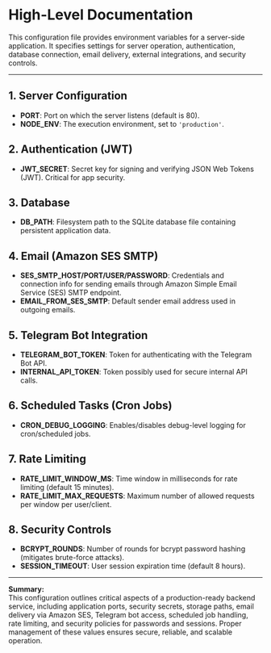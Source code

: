 # High-Level Documentation

This configuration file provides environment variables for a server-side application. It specifies settings for server operation, authentication, database connection, email delivery, external integrations, and security controls.

---

## 1. **Server Configuration**
- **PORT**: Port on which the server listens (default is 80).
- **NODE_ENV**: The execution environment, set to `'production'`.

## 2. **Authentication (JWT)**
- **JWT_SECRET**: Secret key for signing and verifying JSON Web Tokens (JWT). Critical for app security.

## 3. **Database**
- **DB_PATH**: Filesystem path to the SQLite database file containing persistent application data.

## 4. **Email (Amazon SES SMTP)**
- **SES_SMTP_HOST/PORT/USER/PASSWORD**: Credentials and connection info for sending emails through Amazon Simple Email Service (SES) SMTP endpoint.
- **EMAIL_FROM_SES_SMTP**: Default sender email address used in outgoing emails.

## 5. **Telegram Bot Integration**
- **TELEGRAM_BOT_TOKEN**: Token for authenticating with the Telegram Bot API.
- **INTERNAL_API_TOKEN**: Token possibly used for secure internal API calls.

## 6. **Scheduled Tasks (Cron Jobs)**
- **CRON_DEBUG_LOGGING**: Enables/disables debug-level logging for cron/scheduled jobs.

## 7. **Rate Limiting**
- **RATE_LIMIT_WINDOW_MS**: Time window in milliseconds for rate limiting (default 15 minutes).
- **RATE_LIMIT_MAX_REQUESTS**: Maximum number of allowed requests per window per user/client.

## 8. **Security Controls**
- **BCRYPT_ROUNDS**: Number of rounds for bcrypt password hashing (mitigates brute-force attacks).
- **SESSION_TIMEOUT**: User session expiration time (default 8 hours).

---

**Summary:**  
This configuration outlines critical aspects of a production-ready backend service, including application ports, security secrets, storage paths, email delivery via Amazon SES, Telegram bot access, scheduled job handling, rate limiting, and security policies for passwords and sessions. Proper management of these values ensures secure, reliable, and scalable operation.